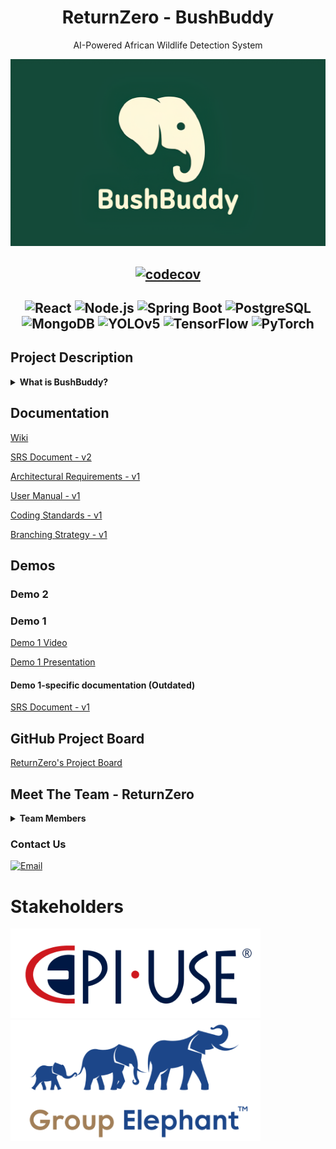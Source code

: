 <div align="center">

# ReturnZero - BushBuddy
AI-Powered African Wildlife Detection System

<img src="/res/img/BushBuddy.png" alt="BushBuddy Logo" width="600">

[![codecov](https://img.shields.io/badge/codecov-n%2Fa-lightgrey)](https://codecov.io/github/COS301-SE-2024/WorkWise-Central)
---
![React](https://img.shields.io/badge/React-20232A?style=for-the-badge&logo=react&logoColor=61DAFB)
![Node.js](https://img.shields.io/badge/Node.js-339933?style=for-the-badge&logo=nodedotjs&logoColor=white)
![Spring Boot](https://img.shields.io/badge/Spring%20Boot-6DB33F?style=for-the-badge&logo=springboot&logoColor=white)
![PostgreSQL](https://img.shields.io/badge/PostgreSQL-4169E1?style=for-the-badge&logo=postgresql&logoColor=white)
![MongoDB](https://img.shields.io/badge/MongoDB-47A248?style=for-the-badge&logo=mongodb&logoColor=white)
![YOLOv5](https://img.shields.io/badge/YOLOv5-FFBB00?style=for-the-badge&logo=python&logoColor=black)
![TensorFlow](https://img.shields.io/badge/TensorFlow-FF6F00?style=for-the-badge&logo=tensorflow&logoColor=white)
![PyTorch](https://img.shields.io/badge/PyTorch-EE4C2C?style=for-the-badge&logo=pytorch&logoColor=white)
---

</div>

## Project Description
<details>
  <summary><b>What is BushBuddy?</b></summary>
  <p>
Unleash the power of instant wildlife recognition: where every encounter with
African wildlife becomes an opportunity for discovery. In this vibrant
ecosystem where animals communicate through both sight and sound, our
mission is clear - create a system that transforms your device into a real-time
wildlife identifier.
</p>
<p>
Imagine pointing your camera at a distant creature or capturing its call and
instantly accessing a world of knowledge about the species before you. This
project isn't just another wildlife app, it's a revolution in real-time animal
identification, bringing advanced AI technology into the palm of your hand for
immediate, accurate recognition of Africa's magnificent mammals through
both visual and audio detection.
</p>

</details>

## Documentation 

[Wiki](https://github.com/COS301-SE-2025/AI-Powered-African-Wildlife-Detection/wiki)

[SRS Document - v2](https://drive.google.com/file/d/1TYf6k7-EyThm4crbMr_7NvyNV4Fznedt/view?usp=drive_link)

[Architectural Requirements - v1](https://drive.google.com/file/d/1Uqa9UzRE5ih11MwFN7lwQD2w0yVkd97c/view?usp=drive_link)

[User Manual - v1](https://drive.google.com/file/d/1GXb2neDk17QxZcIzZJT2WMMHPDZr_dVE/view?usp=sharing)

[Coding Standards - v1](https://drive.google.com/file/d/12enrjoGXYy_JLajD-r4YTvM261CNjG1t/view?usp=drive_link)

[Branching Strategy - v1](https://drive.google.com/file/d/1-crGJMCqyGE81LttYcCsu5uUEpqjH8QF/view?usp=drive_link)

## Demos
### Demo 2


### Demo 1
[Demo 1 Video](https://drive.google.com/file/d/1DejBLGORo3SBGFhOX99HVOPbHoyOWk6e/view?usp=drive_link)

[Demo 1 Presentation](https://www.canva.com/design/DAGolPXXyvY/6SCDsRvBD6g2kgGMPxQ1ZA/edit?utm_content=DAGolPXXyvY&utm_campaign=designshare&utm_medium=link2&utm_source=sharebutton)

#### Demo 1-specific documentation (Outdated)
[SRS Document - v1](https://drive.google.com/file/d/1as2Smiv3X3nmtZsDTSZeNf9kDob4bsvy/view?usp=sharing)

## GitHub Project Board
[ReturnZero's Project Board](https://github.com/COS301-SE-2025/AI-Powered-African-Wildlife-Detection/projects?query=is%3Aopen)

## Meet The Team - ReturnZero

<details>
  <summary><b>Team Members</b></summary>

<img src="res\img\ReturnZero_ logo.png" alt="ReturnZero Logo" height="150">

<img src="res\img\team\team_full.jpg" alt="ReturnZero Logo" width="500">

<table style="border: 1px solid #ddd; width: 100%; font-family: Arial, sans-serif; border-collapse: collapse;">
  <!-- First Row -->
  <tr style="border-bottom: 1px solid #ddd;">
    <td style="vertical-align: top; width: 30%; padding: 20px; text-align: center;">
      <img src="res\img\team\ruan.jpg" width="2000" height="auto">
    </td>
    <td style="vertical-align: top; width: 70%; padding: 20px;">
      <h2 style="font-size: 24px; margin: 0 0 10px;"><b>Ruan Esterhuizen</b></h2>
      <b style="font-size: 18px; color: #555;">Project Manager, UX Designer</b>
      <p style="font-size: 16px; color: #333; line-height: 1.5;">
        I’m a final-year BSc Computer Science student with a keen interest in software engineering and
        web development. I am a full-stack developer who takes a detail-oriented and practical approach
        to problem-solving. I take pride in building products that work well and make an impact, and I’m
        always motivated to learn and improve. I have experience working in functional teams, specifically
        using the agile methodology, and I’m skilled in applying human-centered design principles to
        construct user-friendly and intuitive solutions. I’m also a quick learner with a naturally curious
        mindset, always eager to explore new technologies/concepts and broaden my horizons.
      </p>
      <p style="font-size: 16px; color: #333; line-height: 1.5;">
        Outside of my academic pursuits, I have a deep personal passion for wildlife and nature
        conservation. In my free time, I’m an avid wildlife photographer and frequently visit Rietvlei Nature
        Reserve. 
      </p>
      <a href="https://www.linkedin.com/in/ruan-esterhuizen-87b841328/"><img src="https://img.shields.io/badge/LinkedIn-0077b5?style=for-the-badge&logo=linkedin&logoColor=white" alt="LinkedIn"></a>
      <a href="https://github.com/RuanEsterhuizen"><img src="https://img.shields.io/badge/GitHub-333?style=for-the-badge&logo=github&logoColor=white" alt="GitHub"></a>
      <a href="mailto:u23532387@tuks.co.za">
        <img src="https://img.shields.io/badge/email-u23532387%40tuks.co.za-EA4335?style=for-the-badge&logo=gmail&logoColor=white" alt="Email">
      </a>
    </td>
  </tr>
  <!-- Second Row -->
  <tr style="border-bottom: 1px solid #ddd;">
    <td style="vertical-align: top; width: 30%; padding: 20px; text-align: center;">
      <img src="res\img\team\placeholder.jpg" width="2000" height="auto" style="border-radius: 50%; border: 2px solid #ddd;">
    </td>
    <td style="vertical-align: top; width: 70%; padding: 20px;">
      <h2 style="font-size: 24px; margin: 0 0 10px;"><b>Ruben Gadd</b></h2>
      <b style="font-size: 18px; color: #555;">System Architect, DevOps, Integration, Services, and Testing Engineer</b>
      <p style="font-size: 16px; color: #333; line-height: 1.5;">
        I am a final year Information and Knowledge Systems student specializing in Data Science, which
        has given me early insights into machine learning and sparked my interests in AI. I also have a
        strong interest in cybersecurity and am currently deepening my AI knowledge through an AI
        module. I enjoy tackling complex problems and consistently seek out new challenges to grow my
        skills. I am eager to learn, and I approach every task with persistence and determination; giving up
        is never an option for me.
      </p>
      <p style="font-size: 16px; color: #333; line-height: 1.5;">
        Beyond academics, I have a deep connection with nature. Growing up around a family lodge on a
        Big Five nature reserve has allowed me to develop extensive knowledge of wildlife, fuelled by my
        lifelong love for animals. I am currently a ranger in training, having already completed my practical
        component. 
      </p>
      <a href="https://www.linkedin.com/in/ruben-gadd-227619356/"><img src="https://img.shields.io/badge/LinkedIn-0077b5?style=for-the-badge&logo=linkedin&logoColor=white" alt="LinkedIn"></a>
      <a href="https://github.com/RubenGadd"><img src="https://img.shields.io/badge/GitHub-333?style=for-the-badge&logo=github&logoColor=white" alt="GitHub"></a>
    <a href="mailto:u23633353@tuks.co.za">
        <img src="https://img.shields.io/badge/email-u23633353%40tuks.co.za-EA4335?style=for-the-badge&logo=gmail&logoColor=white" alt="Email">
      </a>
    </td>
  </tr>
  <!-- Third Row -->
  <tr style="border-bottom: 1px solid #ddd;">
    <td style="vertical-align: top; width: 30%; padding: 20px; text-align: center;">
      <img src="res\img\team\placeholder.jpg" width="2000" height="auto" style="border-radius: 50%; border: 2px solid #ddd;">
    </td>
    <td style="vertical-align: top; width: 70%; padding: 20px;">
      <h2 style="font-size: 24px; margin: 0 0 10px;"><b>Raphael Rato</b></h2>
      <b style="font-size: 18px; color: #555;">UX/UI Designer, Services, and Data Engineer</b>
      <p style="font-size: 16px; color: #333; line-height: 1.5;">
        I am a Computer Science student with a strong passion for technology, software development, and
        innovative system design. Throughout my studies, I have built a solid foundation in key
        programming languages and development practices, with particular strength in building user
        interfaces (UI) and integrating APIs to create seamless, responsive applications. I take pride in
        designing user experiences that are both intuitive and technically robust, and I enjoy the challenge
        of bridging front-end and back-end systems effectively.
      </p>
      <p style="font-size: 16px; color: #333; line-height: 1.5;">
        Beyond my technical skills, I have a deep appreciation for wildlife and make the most of every
        opportunity to visit nature reserves, where I immerse myself in observing and learning from the
        natural world.
      </p>
      <a href="https://www.linkedin.com/in/raphael-rato-597a43203/"><img src="https://img.shields.io/badge/LinkedIn-0077b5?style=for-the-badge&logo=linkedin&logoColor=white" alt="LinkedIn"></a>
      <a href="https://github.com/raphaelrato"><img src="https://img.shields.io/badge/GitHub-333?style=for-the-badge&logo=github&logoColor=white" alt="GitHub"></a>
      <a href="mailto:u22887581@tuks.co.za">
        <img src="https://img.shields.io/badge/email-u22887581%40tuks.co.za-EA4335?style=for-the-badge&logo=gmail&logoColor=white" alt="Email">
      </a>
    </td>
  </tr>
  <!-- Fourth Row -->
  <tr style="border-bottom: 1px solid #ddd;">
    <td style="vertical-align: top; width: 30%; padding: 20px; text-align: center;">
      <img src="res\img\team\placeholder.jpg" width="2000" height="auto" style="border-radius: 50%; border: 2px solid #ddd;">
    </td>
    <td style="vertical-align: top; width: 70%; padding: 20px;">
      <h2 style="font-size: 24px; margin: 0 0 10px;"><b>Tom Schulz</b></h2>
      <b style="font-size: 18px; color: #555;">UX Designer, UI, Services, and Testing Engineer</b>
      <p style="font-size: 16px; color: #333; line-height: 1.5;">
        I am currently in my third year of studying Computer Science, a degree which has equipped me
        with knowledge in a wide variety of fields, including software engineering methodologies, database
        management, and web development. I have a passion for anything software development,
        specifically backend development, due to my knack for solving problems with creative and
        interesting solutions.
      </p>
      <a href="https://www.linkedin.com/in/tom-schulz-18979a155/"><img src="https://img.shields.io/badge/LinkedIn-0077b5?style=for-the-badge&logo=linkedin&logoColor=white" alt="LinkedIn"></a>
      <a href=https://github.com/tomschulz02><img src="https://img.shields.io/badge/GitHub-333?style=for-the-badge&logo=github&logoColor=white" alt="GitHub"></a>
      <a href="mailto:u05039364@tuks.co.za">
        <img src="https://img.shields.io/badge/email-u05039364%40tuks.co.za-EA4335?style=for-the-badge&logo=gmail&logoColor=white" alt="Email Badge">
      </a>
    </td>
  </tr>
  <!-- Fifth Row -->
  <tr>
    <td style="vertical-align: top; width: 30%; padding: 20px; text-align: center;">
      <img src="res\img\team\placeholder.jpg" width="2000" height="auto" style="border-radius: 50%; border: 2px solid #ddd;">
    </td>
    <td style="vertical-align: top; width: 70%; padding: 20px;">
      <h2 style="font-size: 24px; margin: 0 0 10px;"><b>Jean Steyn</b></h2>
      <b style="font-size: 18px; color: #555;">DevOps, Integration, and Data Engineer</b>
      <p style="font-size: 16px; color: #333; line-height: 1.5;">
        I am a final year Computer Science student with a keen interest in both Computer Graphics and
        Web Development. My degree has equipped me with a solid understanding of software
        development principles, with particular emphasis on front-end design, user experience, and
        performance-focused development. I am currently expanding my knowledge in the field of Artificial
        Intelligence (AI) through a specialised module.     
      </p>
      <p style="font-size: 16px; color: #333; line-height: 1.5;">
        I am a detail-oriented problem solver with a focus on usability and performance, and I enjoy tackling
        complex challenges with creative, practical solutions. I have a passion for nature, every year I
        make sure to go to the Kruger National park to admire the beauty of nature, thus this project is
        especially close to my heart.
      </p>
      <a href="https://www.linkedin.com/in/jean-steyn-6a9380356/"><img src="https://img.shields.io/badge/LinkedIn-0077b5?style=for-the-badge&logo=linkedin&logoColor=white" alt="LinkedIn"></a>
      <a href="https://github.com/JeanSteyn"><img src="https://img.shields.io/badge/GitHub-333?style=for-the-badge&logo=github&logoColor=white" alt="GitHub"></a>
      <a href="mailto:u22537229@tuks.co.za">
        <img src="https://img.shields.io/badge/email-u22537229%40tuks.co.za-EA4335?style=for-the-badge&logo=gmail&logoColor=white" alt="Email">
      </a>
    </td>
<!-- <table style="border: 1px solid #ddd; width: 100%; font-family: Arial, sans-serif; border-collapse: collapse;"> -->

</table>

</details>

<h3>Contact Us</h3>
<a href="mailto:g24capstone@gmail.com"><img src="https://img.shields.io/badge/email-g24capstone%40gmail.com-EA4335?style=for-the-badge&logo=gmail&logoColor=white" alt="Email"></a>

# Stakeholders
<img src="res\img\EPI-USE-Logo.png" alt="Epi-Use Logo" width="400">&nbsp;
<img src="res\img\GroupElephant_logo.png" alt="Group Elephant Logo" width="400">
